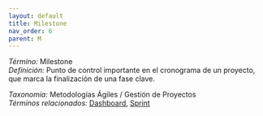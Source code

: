 ```yaml
---
layout: default
title: Milestone
nav_order: 6
parent: M
---
```


*Término:* Milestone  
*Definición:* Punto de control importante en el cronograma de un proyecto, que marca la finalización de una fase clave.

*Taxonomía:* Metodologías Ágiles / Gestión de Proyectos  
*Términos relacionados:* [Dashboard](https://maleniski.github.io/diccionario-angl-tec-mx/docs/alfabeticamente/D/dashboard/), [Sprint](https://maleniski.github.io/diccionario-angl-tec-mx/docs/alfabeticamente/S/sprint/)
